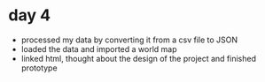 # day 4
- processed my data by converting it from a csv file to JSON
- loaded the data and imported a world map
- linked html, thought about the design of the project and finished prototype
